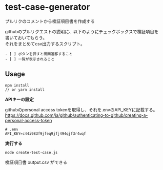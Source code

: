 # test-case-generator
プルリクのコメントから検証項目書を作成する

githubのプルリクエストの説明に、以下のようにチェックボックスで検証項目を書いておいてもらう。   
それをまとめてcsv出力するスクリプト。

```
- [ ] ボタンを押すと画面遷移すること
- [ ] 一覧が表示されること
```

## Usage

```
npm install
// or yarn install
```


**APIキーの設定**

githubのpersonal access tokenを取得し、それを.envのAPI_KEYに記載する。
https://docs.github.com/ja/github/authenticating-to-github/creating-a-personal-access-token


```
# .env
API_KEY=c44i983f9jfeq9jfj494qjf3r4wqf
```

**実行する**

```
node create-test-case.js
```

検証項目書 output.csv ができる
